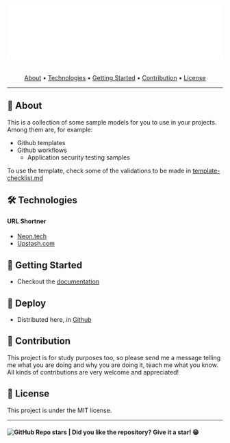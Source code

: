 <section align="center">

  <img src="docs/assets/images/banner.svg" title="Project banner" alt="Project banner" />

  <br>
  <br>

  <!-- badges -->

  <p>
    <a href="#about">About</a> •
    <a href="#technologies">Technologies</a> •
    <a href="#getting-started">Getting Started</a> •
    <a href="#contribution">Contribution</a> •
    <a href="#license">License</a>
  </p>
</section>

---


<h2 id="about">💬 About</h2>

This is a collection of some sample models for you to use in your projects. Among them are, for example:

* Github templates
* Github workflows
  * Application security testing samples

To use the template, check some of the validations to be made in [template-checklist.md](docs/template-checklist.md)


<h2 id="technologies"> 🛠️ Technologies</h2>

#### URL Shortner

- [Neon.tech](https://neon.tech)
- [Upstash.com](https://upstash.com)

<h2 id="getting-started"> 🚶 Getting Started</h2>

* Checkout the [documentation](docs/getting-started.md)

<h2>🚀 Deploy</h2>

* Distributed here, in [Github](https://github.com/andersonbosa/dothub)


<h2 id="contribution">🤝 Contribution</h2>

<p>
  This project is for study purposes too, so please send me a message telling me what you are doing and why you are doing it, teach me what you know. All kinds of contributions are very welcome and appreciated!
</p>



<h2 id="license"> 📝 License</h2>

This project is under the MIT license.

---

<h4>  
  <img alt="GitHub Repo stars" src="https://img.shields.io/github/stars/andersonbosa/dothub?style=social">
  | Did you like the repository? Give it a star! 😁
</h4>


<!-- Links -->